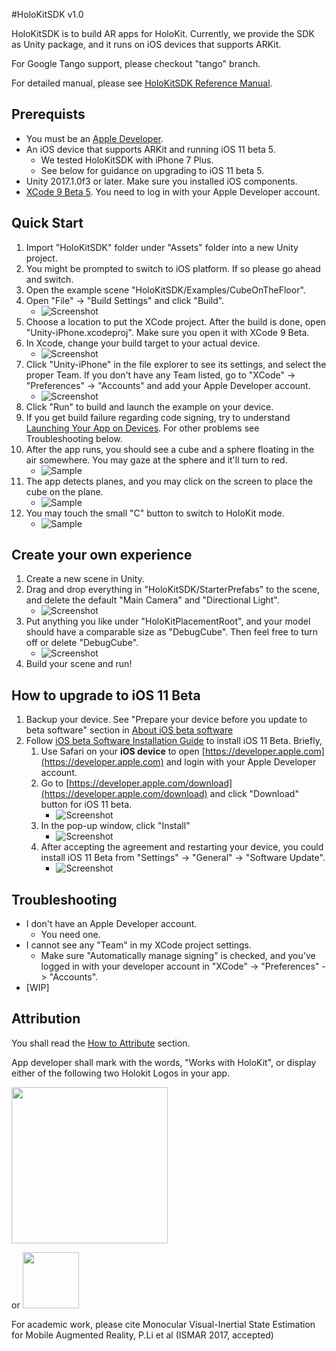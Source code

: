 #HoloKitSDK v1.0

HoloKitSDK is to build AR apps for HoloKit. Currently, we provide the SDK as Unity package, and it runs on iOS devices that supports ARKit. 

For Google Tango support, please checkout "tango" branch. 

For detailed manual, please see [HoloKitSDK Reference Manual](docs/MANUAL.md).

## Prerequists
* You must be an [Apple Developer](https://developer.apple.com/programs/). 
* An iOS device that supports ARKit and running iOS 11 beta 5.
    * We tested HoloKitSDK with iPhone 7 Plus. 
    * See below for guidance on upgrading to iOS 11 beta 5. 
* Unity 2017.1.0f3 or later. Make sure you installed iOS components.
* [XCode 9 Beta 5](https://developer.apple.com/download/). You need to log in with your Apple Developer account. 

## Quick Start
1. Import "HoloKitSDK" folder under "Assets" folder into a new Unity project.
2. You might be prompted to switch to iOS platform. If so please go ahead and switch. 
3. Open the example scene "HoloKitSDK/Examples/CubeOnTheFloor".
4. Open "File" -> "Build Settings" and click "Build". 
    * ![Screenshot](images/unity_build.png)
5. Choose a location to put the XCode project. After the build is done, open "Unity-iPhone.xcodeproj". Make sure you open it with XCode 9 Beta.
6. In Xcode, change your build target to your actual device. 
    * ![Screenshot](images/device_change.png)
6. Click "Unity-iPhone" in the file explorer to see its settings, and select the proper Team. If you don't have any Team listed, go to "XCode" -> "Preferences" -> "Accounts" and add your Apple Developer account. 
    * ![Screenshot](images/sign_team.png) 
7. Click "Run" to build and launch the example on your device. 
8. If you get build failure regarding code signing, try to understand [Launching Your App on Devices](https://developer.apple.com/library/content/documentation/IDEs/Conceptual/AppDistributionGuide/LaunchingYourApponDevices/LaunchingYourApponDevices.html#//apple_ref/doc/uid/TP40012582-CH27-SW4). For other problems see Troubleshooting below.
9. After the app runs, you should see a cube and a sphere floating in the air somewhere. You may gaze at the sphere and it'll turn to red. 
    * ![Sample](images/app1.png)
10. The app detects planes, and you may click on the screen to place the cube on the plane. 
    * ![Sample](images/app2.png)
11. You may touch the small "C" button to switch to HoloKit mode. 
    * ![Sample](images/app3.png)

## Create your own experience
1. Create a new scene in Unity. 
2. Drag and drop everything in "HoloKitSDK/StarterPrefabs" to the scene, and delete the default "Main Camera" and "Directional Light". 
    * ![Screenshot](images/new_scene.png)
3. Put anything you like under "HoloKitPlacementRoot", and your model should have a comparable size as "DebugCube". Then feel free to turn off or delete "DebugCube". 
    * ![Screenshot](images/whale.png)
4. Build your scene and run!
  
## How to upgrade to iOS 11 Beta
1. Backup your device. See "Prepare your device before you update to beta software" section in [About iOS beta software](https://support.apple.com/en-us/HT203282)
2. Follow [iOS beta Software Installation Guide](https://developer.apple.com/support/beta-software/install-ios-beta/) to install iOS 11 Beta. Briefly,
    1. Use Safari on your **iOS device** to open [https://developer.apple.com](https://developer.apple.com) and login with your Apple Developer account.
    2. Go to [https://developer.apple.com/download](https://developer.apple.com/download) and click "Download" button for iOS 11 beta. 
        * ![Screenshot](images/iOS11Download.png)
    3. In the pop-up window, click "Install" 
        * ![Screenshot](images/iOS11Install.png)
    4. After accepting the agreement and restarting your device, you could install iOS 11 Beta from "Settings" -> "General" -> "Software Update". 
        * ![Screenshot](images/iOS11InstallPage.png)
  
## Troubleshooting
* I don't have an Apple Developer account. 
    * You need one.
* I cannot see any "Team" in my XCode project settings.
    * Make sure "Automatically manage signing" is checked, and you've logged in with your developer account in "XCode" -> "Preferences" -> "Accounts". 
* [WIP]

## Attribution

You shall read the [How to Attribute](https://holokit.io/#develop) section.

App developer shall mark with the words, "Works with HoloKit", or display either of the following two Holokit Logos in your app.

<img src="https://holokit.io/images/HoloKit_Logo1.png" width="250px">

or 
<img src="https://holokit.io/images/HoloKit_Logo2.png" width="90px">


For academic work, please cite Monocular Visual-Inertial State Estimation for Mobile Augmented Reality, P.Li et al (ISMAR 2017, accepted)

 